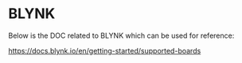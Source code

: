 # BLYNK
Below is the DOC related to BLYNK which can be used for reference:

https://docs.blynk.io/en/getting-started/supported-boards
